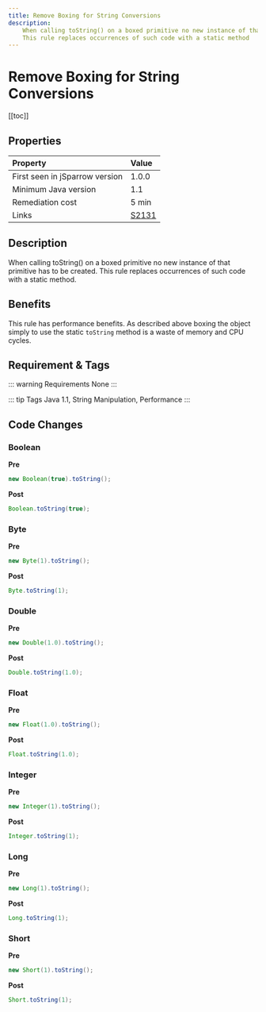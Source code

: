 ```yaml
---
title: Remove Boxing for String Conversions
description:
    When calling toString() on a boxed primitive no new instance of that primitive has to be created. 
    This rule replaces occurrences of such code with a static method
---
```


# Remove Boxing for String Conversions

[[toc]]

## Properties

| Property                        | Value |
|:------------------------------- |:----- |
| First seen in jSparrow version  | 1.0.0 |
| Minimum Java version            | 1.1   |
| Remediation cost                | 5 min |
| Links                           | [S2131](https://sonarcloud.io/organizations/default/rules?languages=java&open=squid%3AS2131&q=squid%3AS2131) |

## Description

When calling toString() on a boxed primitive no new instance of that primitive has to be created. 
This rule replaces occurrences of such code with a static method. 

## Benefits

This rule has performance benefits. 
As described above boxing the object simply to use the static `toString` method is a waste of memory and CPU cycles.

## Requirement & Tags

::: warning Requirements
None
:::

::: tip Tags
Java 1.1, String Manipulation, Performance
:::

## Code Changes

### Boolean
__Pre__ 
```java
new Boolean(true).toString();
```
__Post__
```java
Boolean.toString(true);
```

### Byte
__Pre__ 
```java
new Byte(1).toString();
```
__Post__
```java
Byte.toString(1);
```

### Double
__Pre__ 
```java
new Double(1.0).toString();
```
__Post__
```java
Double.toString(1.0);
```

### Float
__Pre__ 
```java
new Float(1.0).toString();
```
__Post__
```java
Float.toString(1.0);
```

### Integer
__Pre__ 
```java
new Integer(1).toString();
```
__Post__
```java
Integer.toString(1);
```

### Long
__Pre__ 
```java
new Long(1).toString();
```
__Post__
```java
Long.toString(1);
```

### Short
__Pre__ 
```java
new Short(1).toString();
```
__Post__
```java
Short.toString(1);
```